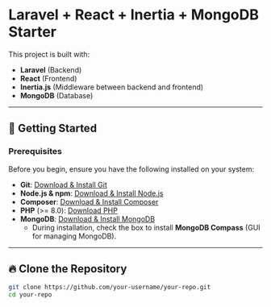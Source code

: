 # Laravel + React + Inertia + MongoDB Starter

This project is built with:
- **Laravel** (Backend)
- **React** (Frontend)
- **Inertia.js** (Middleware between backend and frontend)
- **MongoDB** (Database)

---

## 🚀 Getting Started

### **Prerequisites**
Before you begin, ensure you have the following installed on your system:

- **Git**: [Download & Install Git](https://git-scm.com/downloads)
- **Node.js & npm**: [Download & Install Node.js](https://nodejs.org/)
- **Composer**: [Download & Install Composer](https://getcomposer.org/)
- **PHP** (>= 8.0): [Download PHP](https://www.php.net/downloads)
- **MongoDB**: [Download & Install MongoDB](https://www.mongodb.com/try/download/community)
  - During installation, check the box to install **MongoDB Compass** (GUI for managing MongoDB).

---

## 🔥 Clone the Repository
```sh
git clone https://github.com/your-username/your-repo.git
cd your-repo
